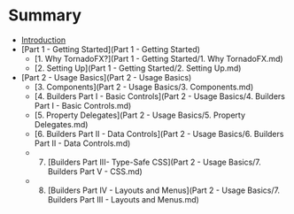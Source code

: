 # Summary

* [Introduction](README.md)
* [Part 1 - Getting Started](Part 1 - Getting Started)
   * [1. Why TornadoFX?](Part 1 - Getting Started/1. Why TornadoFX.md)
   * [2. Setting Up](Part 1 - Getting Started/2. Setting Up.md)
* [Part 2 - Usage Basics](Part 2 - Usage Basics)
   * [3. Components](Part 2 - Usage Basics/3. Components.md)
   * [4. Builders Part I - Basic Controls](Part 2 - Usage Basics/4. Builders Part I - Basic Controls.md)
   * [5. Property Delegates](Part 2 - Usage Basics/5. Property Delegates.md)
   * [6. Builders Part II - Data Controls](Part 2 - Usage Basics/6. Builders Part II - Data Controls.md)
   * 7. [Builders Part III- Type-Safe CSS](Part 2 - Usage Basics/7. Builders Part V - CSS.md)
   * 8. [Builders Part IV - Layouts and Menus](Part 2 - Usage Basics/7. Builders Part III - Layouts and Menus.md)
